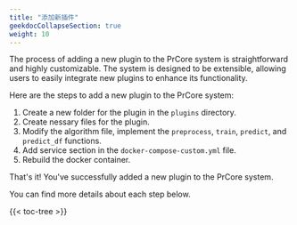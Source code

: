 ```yaml
---
title: "添加新插件"
geekdocCollapseSection: true
weight: 10
---
```


The process of adding a new plugin to the PrCore system is straightforward and highly customizable. The system is designed to be extensible, allowing users to easily integrate new plugins to enhance its functionality.

Here are the steps to add a new plugin to the PrCore system:

1. Create a new folder for the plugin in the `plugins` directory.
2. Create nessary files for the plugin.
3. Modify the algorithm file, implement the `preprocess`, `train`, `predict`, and `predict_df` functions.
4. Add service section in the `docker-compose-custom.yml` file.
5. Rebuild the docker container.

That's it! You've successfully added a new plugin to the PrCore system.

You can find more details about each step below.

{{< toc-tree >}}
